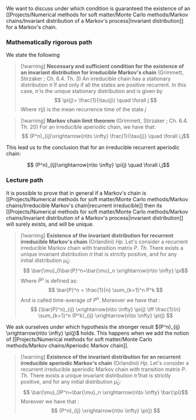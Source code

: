We want to discuss under which condition is guaranteed the existence of an [[Projects/Numerical methods for soft matter/Monte Carlo methods/Markov chains/Invariant distribution of a Markov's process|Invariant distribution]] for a Markov's chain.
### Mathematically rigorous path

We state the following 

>[!warning] **Necessary and sufficient condition for the existence of an invariant distribution for irreducible Markov's chain** (Grimmett, Stirzaker ; Ch. 6.4. Th. 3)
> An irreducible chain has a stationary distribution $\bar{\pi}$ if and only if all the states
are positive recurrent. 
In this case, $\bar{\pi}$ is the unique stationary distribution and is given by
 $$ \pi(j)= \frac{1}{\tau(j)} \quad \forall j $$ 
> Where $\tau(j)$ is the mean recurrence time of the state $j$

> [!warning] **Markov chain limit theorem** (Grimmett, Stirzaker ; Ch. 6.4. Th. 20)
> For an irreducible aperiodic chain, we have that:
> $$ (P^n)_{ij}\xrightarrow{n\to \infty} \frac{1}{\tau(j)} \quad \forall i,j$$
> 

This lead us to the conclusion that for an irreducible recurrent aperiodic chain:

$$ (P^n)_{ij}\xrightarrow{n\to \infty} \pi(j) \quad \forall i,j$$
### Lecture path

It is possible to prove that in general if a Markov's chain is [[Projects/Numerical methods for soft matter/Monte Carlo methods/Markov chains/Irreducible Markov's chain|recurrent irreducible]] then its [[Projects/Numerical methods for soft matter/Monte Carlo methods/Markov chains/Invariant distribution of a Markov's process|invariant distribution]]
will surely exists, and will be unique.

>[!warning] **Existence of the invariant distribution for recurrent irreducible Markov's chain** (Orlandini)
> *Hp.* Let's consider a recurrent irreducible Markov chain with transition matrix $P$.
> *Th.* There exists a unique invariant distribution $\pi$ that is strictly positive, and for any initial distribution $\bar{\mu}_0$:
> $$ \bar{\mu}_0\bar{P}^n=\bar{\mu}_n \xrightarrow{n\to \infty} \pi$$
> Where $\bar{P}^n$ is defined as:
> $$ \bar{P}^n = \frac{1}{n} \sum_{k=1}^n P^k $$
> And is called time-average of $P^n$.
> Moreover we have that :
> $$ (\bar{P}^n)_{ij} \xrightarrow{n\to \infty} \pi(j) \iff \frac{1}{n} \sum_{k=1}^n (P^k)_{ij} \xrightarrow{n\to \infty} \pi(j) $$

We ask ourselves under which hypothesis the stronger result $(P^n)_{ij} \xrightarrow{n\to \infty} \pi(j)$ holds.
This happens when we add the notion of [[Projects/Numerical methods for soft matter/Monte Carlo methods/Markov chains/Aperiodic Markov chain]].

>[!warning] **Existence of the invariant distribution for an recurrent irreducible aperiodic Markov's chain** (Orlandini)
> *Hp.* Let's consider a recurrent irreducible aperiodic Markov chain with transition matrix $P$.
> *Th.* There exists a unique invariant distribution $\bar{\pi}$ that is strictly positive, and for any initial distribution $\bar{\mu}_0$:
> $$ \bar{\mu}_0P^n=\bar{\mu}_n \xrightarrow{n\to \infty} \bar{\pi}$$
> Moreover we have that :
> $$ (P^n)_{ij} \xrightarrow{n\to \infty} \pi(j) $$
